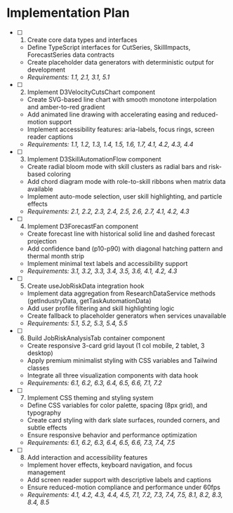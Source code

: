 # Implementation Plan

- [ ] 1. Create core data types and interfaces
  - Define TypeScript interfaces for CutSeries, SkillImpacts, ForecastSeries data contracts
  - Create placeholder data generators with deterministic output for development
  - _Requirements: 1.1, 2.1, 3.1, 5.1_

- [ ] 2. Implement D3VelocityCutsChart component
  - Create SVG-based line chart with smooth monotone interpolation and amber-to-red gradient
  - Add animated line drawing with accelerating easing and reduced-motion support
  - Implement accessibility features: aria-labels, focus rings, screen reader captions
  - _Requirements: 1.1, 1.2, 1.3, 1.4, 1.5, 1.6, 1.7, 4.1, 4.2, 4.3, 4.4_

- [ ] 3. Implement D3SkillAutomationFlow component
  - Create radial bloom mode with skill clusters as radial bars and risk-based coloring
  - Add chord diagram mode with role-to-skill ribbons when matrix data available
  - Implement auto-mode selection, user skill highlighting, and particle effects
  - _Requirements: 2.1, 2.2, 2.3, 2.4, 2.5, 2.6, 2.7, 4.1, 4.2, 4.3_

- [ ] 4. Implement D3ForecastFan component
  - Create forecast line with historical solid line and dashed forecast projection
  - Add confidence band (p10-p90) with diagonal hatching pattern and thermal month strip
  - Implement minimal text labels and accessibility support
  - _Requirements: 3.1, 3.2, 3.3, 3.4, 3.5, 3.6, 4.1, 4.2, 4.3_

- [ ] 5. Create useJobRiskData integration hook
  - Implement data aggregation from ResearchDataService methods (getIndustryData, getTaskAutomationData)
  - Add user profile filtering and skill highlighting logic
  - Create fallback to placeholder generators when services unavailable
  - _Requirements: 5.1, 5.2, 5.3, 5.4, 5.5_

- [ ] 6. Build JobRiskAnalysisTab container component
  - Create responsive 3-card grid layout (1 col mobile, 2 tablet, 3 desktop)
  - Apply premium minimalist styling with CSS variables and Tailwind classes
  - Integrate all three visualization components with data hook
  - _Requirements: 6.1, 6.2, 6.3, 6.4, 6.5, 6.6, 7.1, 7.2_

- [ ] 7. Implement CSS theming and styling system
  - Define CSS variables for color palette, spacing (8px grid), and typography
  - Create card styling with dark slate surfaces, rounded corners, and subtle effects
  - Ensure responsive behavior and performance optimization
  - _Requirements: 6.1, 6.2, 6.3, 6.4, 6.5, 6.6, 7.3, 7.4, 7.5_

- [ ] 8. Add interaction and accessibility features
  - Implement hover effects, keyboard navigation, and focus management
  - Add screen reader support with descriptive labels and captions
  - Ensure reduced-motion compliance and performance under 60fps
  - _Requirements: 4.1, 4.2, 4.3, 4.4, 4.5, 7.1, 7.2, 7.3, 7.4, 7.5, 8.1, 8.2, 8.3, 8.4, 8.5_